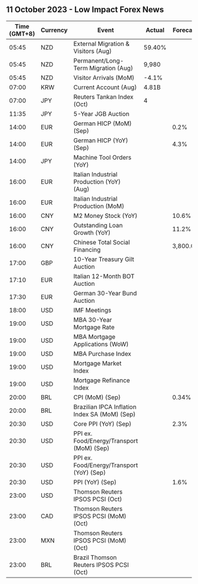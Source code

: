 ## 11 October 2023 - Low Impact Forex News

| Time (GMT+8) | Currency | Event | Actual | Forecast | Previous |
|------|----------|-------|--------|----------|----------|
| 05:45 | NZD | External Migration & Visitors (Aug) | 59.40% |  | 59.30% |
| 05:45 | NZD | Permanent/Long-Term Migration (Aug) | 9,980 |  | 6,440 |
| 05:45 | NZD | Visitor Arrivals (MoM) | -4.1% |  | 1.8% |
| 07:00 | KRW | Current Account (Aug) | 4.81B |  | 3.74B |
| 07:00 | JPY | Reuters Tankan Index (Oct) | 4 |  | 4 |
| 11:35 | JPY | 5-Year JGB Auction |  |  | 0.291% |
| 14:00 | EUR | German HICP (MoM) (Sep) |  | 0.2% | 0.4% |
| 14:00 | EUR | German HICP (YoY) (Sep) |  | 4.3% | 6.4% |
| 14:00 | JPY | Machine Tool Orders (YoY) |  |  | -17.6% |
| 16:00 | EUR | Italian Industrial Production (YoY) (Aug) |  |  | -2.1% |
| 16:00 | EUR | Italian Industrial Production (MoM) |  |  | -0.7% |
| 16:00 | CNY | M2 Money Stock (YoY) |  | 10.6% | 10.6% |
| 16:00 | CNY | Outstanding Loan Growth (YoY) |  | 11.2% | 11.1% |
| 16:00 | CNY | Chinese Total Social Financing |  | 3,800.0B | 3,120.0B |
| 17:00 | GBP | 10-Year Treasury Gilt Auction |  |  | 4.402% |
| 17:10 | EUR | Italian 12-Month BOT Auction |  |  | 3.873% |
| 17:30 | EUR | German 30-Year Bund Auction |  |  | 2.790% |
| 18:00 | USD | IMF Meetings |  |  |  |
| 19:00 | USD | MBA 30-Year Mortgage Rate |  |  | 7.53% |
| 19:00 | USD | MBA Mortgage Applications (WoW) |  |  | -6.0% |
| 19:00 | USD | MBA Purchase Index |  |  | 136.6 |
| 19:00 | USD | Mortgage Market Index |  |  | 178.2 |
| 19:00 | USD | Mortgage Refinance Index |  |  | 384.6 |
| 20:00 | BRL | CPI (MoM) (Sep) |  | 0.34% | 0.23% |
| 20:00 | BRL | Brazilian IPCA Inflation Index SA (MoM) (Sep) |  |  | 0.30% |
| 20:30 | USD | Core PPI (YoY) (Sep) |  | 2.3% | 2.2% |
| 20:30 | USD | PPI ex. Food/Energy/Transport (MoM) (Sep) |  |  | 0.3% |
| 20:30 | USD | PPI ex. Food/Energy/Transport (YoY) (Sep) |  |  | 3.0% |
| 20:30 | USD | PPI (YoY) (Sep) |  | 1.6% | 1.6% |
| 23:00 | USD | Thomson Reuters IPSOS PCSI (Oct) |  |  | 52.02 |
| 23:00 | CAD | Thomson Reuters IPSOS PCSI (MoM) (Oct) |  |  | 47.66 |
| 23:00 | MXN | Thomson Reuters IPSOS PCSI (MoM) (Oct) |  |  | 55.09 |
| 23:00 | BRL | Brazil Thomson Reuters IPSOS PCSI (Oct) |  |  | 56.97 |
